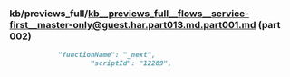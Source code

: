 ### kb/previews_full/kb__previews_full__flows__service-first__master-only@guest.har.part013.md.part001.md (part 002)

```md
            "functionName": "_next",
                    "scriptId": "12289",
                
```

```
